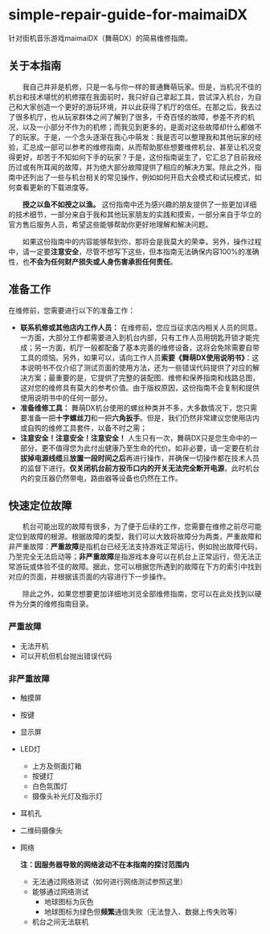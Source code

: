 # simple-repair-guide-for-maimaiDX
针对街机音乐游戏maimaiDX（舞萌DX）的简易维修指南。



## 关于本指南

&emsp;&emsp;我自己并非是机修，只是一名与你一样的普通舞萌玩家。但是，当机况不佳的机台和技术堪忧的机修摆在我面前时，我只好自己拿起工具，尝试深入机台，为自己和大家创造一个更好的游玩环境，并以此获得了机厅的信任。在那之后，我去过了很多机厅，也从玩家群体之间了解到了很多，千奇百怪的故障，参差不齐的机况，以及一小部分不作为的机修；而我见到更多的，是面对这些故障却什么都做不了的玩家。于是，一个念头逐渐在我心中萌发：我是否可以整理我和其他玩家的经验，汇总成一部可以参考的维修指南，从而帮助那些想要维修机台、甚至让机况变得更好，却苦于不知如何下手的玩家？于是，这份指南诞生了，它汇总了目前我经历过或有所耳闻的故障，并为绝大部分故障提供了相应的解决方案。除此之外，指南中还列出了一些与机台相关的常见操作，例如如何开启大会模式和试玩模式，如何查看更新的下载进度等。

&emsp;&emsp;**授之以鱼不如授之以渔。** 这份指南中还为感兴趣的朋友提供了一些更加详细的技术细节，一部分来自于我和其他玩家朋友的实践和摸索，一部分来自于华立的官方售后服务人员，希望这些能够帮助你更好地理解和解决问题。

&emsp;&emsp;如果这份指南中的内容能够帮到你，那将会是我莫大的荣幸。另外，操作过程中，请一定要**注意安全**，尽管不想写下这些，但本指南无法确保内容100%的准确性，也**不会为任何财产损失或人身伤害承担任何责任**。



## 准备工作

在维修前，您需要进行以下的准备工作：

- **联系机修或其他店内工作人员：** 在维修前，您应当征求店内相关人员的同意。一方面，大部分工作都需要进入到机台内部，只有工作人员用钥匙开锁才能完成；另一方面，机厅一般都配备了基本完善的维修设备，这将会免除需要自带工具的烦恼。另外，如果可以，请向工作人员**索要《舞萌DX使用说明书》**：这本说明书不仅介绍了测试页面的使用方法，还为一些错误代码提供了对应的解决方案；最重要的是，它提供了完整的装配图、维修和保养指南和线路总图，这对您的维修具有莫大的参考价值。由于版权原因，这份指南不会复制和提供使用说明书中的任何一部分。
- **准备维修工具：** 舞萌DX机台使用的螺丝种类并不多，大多数情况下，您只需要准备一把**十字螺丝刀**和一把**六角扳手**。但是，我们仍然非常建议您使用店内或自购的维修工具套件，以备不时之需；
- **注意安全！注意安全！注意安全！** 人生只有一次，舞萌DX只是您生命中的一部分，更不值得您为此付出健康乃至生命的代价。如非必要，请一定要在机台**拔掉电源线缆**且**放置一段时间之后**再进行操作，并确保一切操作都在技术人员的监督下进行。**仅关闭机台前方投币口内的开关无法完全断开电源**，此时机台内的变压器仍然带电，路由器等设备也仍然在工作。



## 快速定位故障

&emsp;&emsp;机台可能出现的故障有很多，为了便于后续的工作，您需要在维修之前尽可能定位到故障的根源。根据故障的类型，我们可以大致将故障分为两类，严重故障和非严重故障：**严重故障**是指机台已经无法支持游戏正常运行，例如抛出故障代码，乃至完全无法启动等；**非严重故障**是指游戏本身可以在机台上正常运行，但无法正常游玩或体验不佳的故障。据此，您可以根据您所遇到的故障在下方的索引中找到对应的页面，并根据该页面的内容进行下一步操作。

&emsp;&emsp;除此之外，如果您想要更加详细地浏览全部维修指南，您可以在此处找到以硬件为分类的维修指南目录。

### 严重故障

- 无法开机
- 可以开机但机台抛出错误代码

### 非严重故障

- 触摸屏

- 按键

- 显示屏

- LED灯

  - 上方及侧面灯箱
  - 按键灯
  - 白色氛围灯
  - 摄像头补光灯及指示灯

- 耳机孔

- 二维码摄像头

- 网络

  **注：因服务器导致的网络波动不在本指南的探讨范围内**

  - 无法通过网络测试（如何进行网络测试参照这里）
  - 能够通过网络测试
    - 地球图标为灰色
    - 地球图标为绿色但**频繁**通信失败（无法登入、数据上传失败等）
  - 机台之间无法联机

